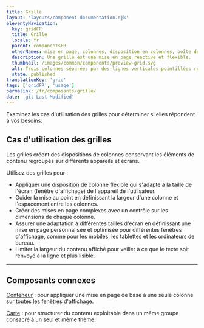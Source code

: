 ```yaml
---
title: Grille
layout: 'layouts/component-documentation.njk'
eleventyNavigation:
  key: gridFR
  title: Grille
  locale: fr
  parent: componentsFR
  otherNames: mise en page, colonnes, disposition en colonnes, boîte de style grille.
  description: Une grille est une mise en page réactive et flexible.
  thumbnail: /images/common/components/preview-grid.svg
  alt: Trois colonnes séparées par des lignes verticales pointillées renferment d’épaisses lignes grises représentant du texte.
  state: published
translationKey: 'grid'
tags: ['gridFR', 'usage']
permalink: /fr/composants/grille/
date: 'git Last Modified'
---
```


Examinez les cas d'utilisation des grilles pour déterminer si elles répondent à vos besoins.

## Cas d'utilisation des grilles

Les grilles créent des dispositions de colonnes conservant les éléments de contenu regroupés sur différents appareils et écrans.

Utilisez des grilles pour :

- Appliquer une disposition de colonne flexible qui s'adapte à la taille de l'écran (fenêtre d'affichage) de l'appareil de l'utilisateur.
- Guider la mise au point en définissant la largeur d'une colonne et l'espacement entre les colonnes.
- Créer des mises en page complexes avec un contrôle sur les dimensions de chaque colonne.
- Assurer une adaptation à différentes tailles d'écran en définissant une mise en page personnalisée et optimisée pour différentes fenêtres d'affichage, comme pour les mobiles, les tablettes et les ordinateurs de bureau.
- Limiter la largeur du contenu affiché pour veiller à ce que le texte soit renvoyé à la ligne et plus lisible.

<hr/>

## Composants connexes

<a href="{{ links.container }}">Conteneur</a> : pour appliquer une mise en page de base à une seule colonne sur toutes les fenêtres d'affichage.

<a href="{{ links.card }}">Carte</a> : pour structurer du contenu exploitable dans un même groupe consacré à un seul et même thème.
